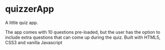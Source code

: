 # quizzerApp
A little quiz app.

The app comes with 10 questions pre-loaded, but the user has the option to include extra questions that can come up during the quiz. Built with HTML5, CSS3 and vanilla Javascript

